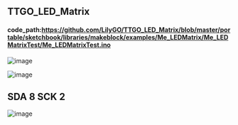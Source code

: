 ## TTGO_LED_Matrix

#### code_path:https://github.com/LilyGO/TTGO_LED_Matrix/blob/master/portable/sketchbook/libraries/makeblock/examples/Me_LEDMatrix/Me_LEDMatrixTest/Me_LEDMatrixTest.ino

![image](https://github.com/LilyGO/UNO_LED_Matrix/blob/master/image/image1.jpg)

![image](https://github.com/LilyGO/UNO_LED_Matrix/blob/master/image/image2.jpg)

## SDA 8 SCK 2

![image](https://github.com/LilyGO/UNO_LED_Matrix/blob/master/image/image3.jpg)
